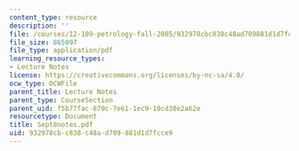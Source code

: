 ```yaml
---
content_type: resource
description: ''
file: /courses/12-109-petrology-fall-2005/932978cbc838c48ad709881d1d7fcce9_Sept8notes.pdf
file_size: 865097
file_type: application/pdf
learning_resource_types:
- Lecture Notes
license: https://creativecommons.org/licenses/by-nc-sa/4.0/
ocw_type: OCWFile
parent_title: Lecture Notes
parent_type: CourseSection
parent_uid: f5b77fac-870c-7e61-1ec9-10cd30e2a62e
resourcetype: Document
title: Sept8notes.pdf
uid: 932978cb-c838-c48a-d709-881d1d7fcce9
---
```

